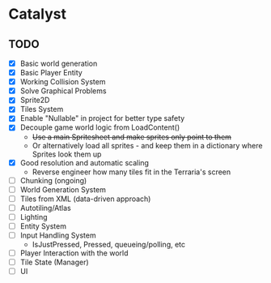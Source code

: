 # Catalyst

## TODO
- [X] Basic world generation
- [X] Basic Player Entity
- [X] Working Collision System
- [X] Solve Graphical Problems
- [X] Sprite2D
- [X] Tiles System
- [X] Enable "Nullable" in project for better type safety
- [X] Decouple game world logic from LoadContent()
  - ~~Use a main Spritesheet and make sprites only point to them~~
  - Or alternatively load all sprites - and keep them in a dictionary where Sprites look them up
- [X] Good resolution and automatic scaling
  - Reverse engineer how many tiles fit in the Terraria's screen
- [ ] Chunking (ongoing)
- [ ] World Generation System
- [ ] Tiles from XML (data-driven approach)
- [ ] Autotiling/Atlas
- [ ] Lighting
- [ ] Entity System
- [ ] Input Handling System
  - IsJustPressed, Pressed, queueing/polling, etc
- [ ] Player Interaction with the world
- [ ] Tile State (Manager) 
- [ ] UI